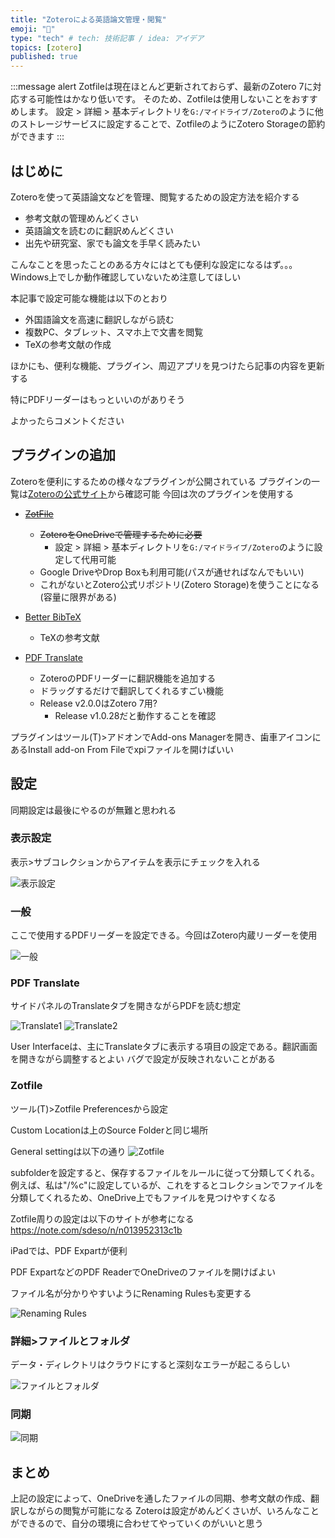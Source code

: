 ```yaml
---
title: "Zoteroによる英語論文管理・閲覧"
emoji: "🙌"
type: "tech" # tech: 技術記事 / idea: アイデア
topics: [zotero]
published: true
---
```


:::message alert
Zotfileは現在ほとんど更新されておらず、最新のZotero 7に対応する可能性はかなり低いです。
そのため、Zotfileは使用しないことをおすすめします。
設定 > 詳細 > 基本ディレクトリを`G:/マイドライブ/Zotero`のように他のストレージサービスに設定することで、ZotfileのようにZotero Storageの節約ができます
:::

## はじめに

Zoteroを使って英語論文などを管理、閲覧するための設定方法を紹介する

- 参考文献の管理めんどくさい
- 英語論文を読むのに翻訳めんどくさい
- 出先や研究室、家でも論文を手早く読みたい

こんなことを思ったことのある方々にはとても便利な設定になるはず。。。
Windows上でしか動作確認していないため注意してほしい

本記事で設定可能な機能は以下のとおり

- 外国語論文を高速に翻訳しながら読む
- 複数PC、タブレット、スマホ上で文書を閲覧
- TeXの参考文献の作成

ほかにも、便利な機能、プラグイン、周辺アプリを見つけたら記事の内容を更新する

特にPDFリーダーはもっといいのがありそう

よかったらコメントください

## プラグインの追加

Zoteroを便利にするための様々なプラグインが公開されている
プラグインの一覧は[Zoteroの公式サイト](https://www.zotero.org/support/plugins)から確認可能
今回は次のプラグインを使用する

- ~~[ZotFile](http://zotfile.com/)~~

  - ~~ZoteroをOneDriveで管理するために必要~~
    - 設定 > 詳細 > 基本ディレクトリを`G:/マイドライブ/Zotero`のように設定して代用可能
  - Google DriveやDrop Boxも利用可能(パスが通せればなんでもいい)
  - これがないとZotero公式リポジトリ(Zotero Storage)を使うことになる(容量に限界がある)

- [Better BibTeX](https://retorque.re/zotero-better-bibtex/)

  - TeXの参考文献

- [PDF Translate](https://github.com/windingwind/zotero-pdf-translate)
  - ZoteroのPDFリーダーに翻訳機能を追加する
  - ドラッグするだけで翻訳してくれるすごい機能
  - Release v2.0.0はZotero 7用?
    - Release v1.0.28だと動作することを確認

プラグインはツール(T)\>アドオンでAdd-ons Managerを開き、歯車アイコンにあるInstall add-on From Fileでxpiファイルを開けばいい

## 設定

同期設定は最後にやるのが無難と思われる

### 表示設定

表示\>サブコレクションからアイテムを表示にチェックを入れる

![表示設定](/images/zotero/view.png)

### 一般

ここで使用するPDFリーダーを設定できる。今回はZotero内蔵リーダーを使用

![一般](/images/zotero/standard.png)

### PDF Translate

サイドパネルのTranslateタブを開きながらPDFを読む想定

![Translate1](/images/zotero/translate1.png)
![Translate2](/images/zotero/translate2.png)

User Interfaceは、主にTranslateタブに表示する項目の設定である。翻訳画面を開きながら調整するとよい
バグで設定が反映されないことがある

### Zotfile

ツール(T)\>Zotfile Preferencesから設定

Custom Locationは上のSource Folderと同じ場所

General settingは以下の通り
![Zotfile](/images/zotero/zotfile.png)

subfolderを設定すると、保存するファイルをルールに従って分類してくれる。例えば、私は"/%c"に設定しているが、これをするとコレクションでファイルを分類してくれるため、OneDrive上でもファイルを見つけやすくなる

Zotfile周りの設定は以下のサイトが参考になる
<https://note.com/sdeso/n/n013952313c1b>

iPadでは、PDF Expartが便利

PDF ExpartなどのPDF ReaderでOneDriveのファイルを開けばよい

ファイル名が分かりやすいようにRenaming Rulesも変更する

![Renaming Rules](/images/zotero/rename.png)

### 詳細\>ファイルとフォルダ

データ・ディレクトリはクラウドにすると深刻なエラーが起こるらしい

![ファイルとフォルダ](/images/zotero/folder.png)

### 同期

![同期](/images/zotero/sync.png)

## まとめ

上記の設定によって、OneDriveを通したファイルの同期、参考文献の作成、翻訳しながらの閲覧が可能になる
Zoteroは設定がめんどくさいが、いろんなことができるので、自分の環境に合わせてやっていくのがいいと思う
